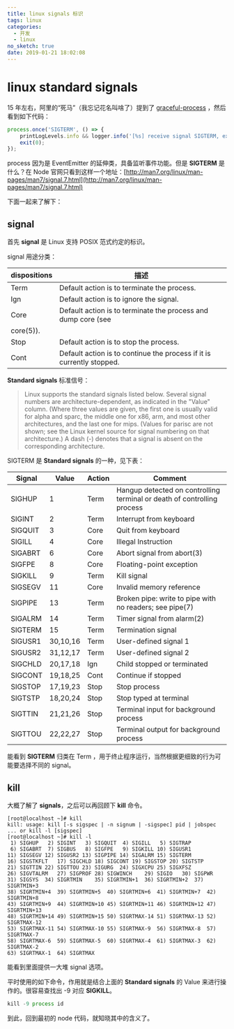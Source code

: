 ```yaml
---
title: linux signals 标识
tags: linux
categories:
  - 开发
  - linux
no_sketch: true
date: 2019-01-21 18:02:08
---
```



# linux standard signals

15 年左右，阿里的“死马”（我忘记花名叫啥了）提到了 [graceful-process](https://www.npmjs.com/package/graceful-process) ，然后看到如下代码：

```js
process.once('SIGTERM', () => {
	printLogLevels.info && logger.info('[%s] receive signal SIGTERM, exiting with code:0', label);
	exit(0);
});
```

process 因为是 EventEmitter 的延伸类，具备监听事件功能。但是 **SIGTERM** 是什么？在 Node 官网只看到这样一个地址：[http://man7.org/linux/man-pages/man7/signal.7.html](http://man7.org/linux/man-pages/man7/signal.7.html)

下面一起来了解下：

## signal

首先 **signal** 是 Linux 支持 POSIX 范式约定的标识。

signal 用途分类：

| dispositions | 描述                                                                  |
| ------------ | --------------------------------------------------------------------- |
| Term         | Default action is to terminate the process.                           |
| Ign          | Default action is to ignore the signal.                               |
| Core         | Default action is to terminate the process and dump core (see         |
| core(5)).    |
| Stop         | Default action is to stop the process.                                |
| Cont         | Default action is to continue the process if it is currently stopped. |

**Standard signals** 标准信号：

> Linux supports the standard signals listed below. Several signal numbers are architecture-dependent, as indicated in the "Value" column. (Where three values are given, the first one is usually valid for alpha and sparc, the middle one for x86, arm, and most other architectures, and the last one for mips. (Values for parisc are not shown; see the Linux kernel source for signal numbering on that architecture.) A dash (-) denotes that a signal is absent on the corresponding architecture.

SIGTERM 是 **Standard signals** 的一种，见下表：

| Signal  | Value    | Action | Comment                                                                 |
| ------- | -------- | ------ | ----------------------------------------------------------------------- |
| SIGHUP  | 1        | Term   | Hangup detected on controlling terminal or death of controlling process |
| SIGINT  | 2        | Term   | Interrupt from keyboard                                                 |
| SIGQUIT | 3        | Core   | Quit from keyboard                                                      |
| SIGILL  | 4        | Core   | Illegal Instruction                                                     |
| SIGABRT | 6        | Core   | Abort signal from abort(3)                                              |
| SIGFPE  | 8        | Core   | Floating-point exception                                                |
| SIGKILL | 9        | Term   | Kill signal                                                             |
| SIGSEGV | 11       | Core   | Invalid memory reference                                                |
| SIGPIPE | 13       | Term   | Broken pipe: write to pipe with no readers; see pipe(7)                 |
| SIGALRM | 14       | Term   | Timer signal from alarm(2)                                              |
| SIGTERM | 15       | Term   | Termination signal                                                      |
| SIGUSR1 | 30,10,16 | Term   | User-defined signal 1                                                   |
| SIGUSR2 | 31,12,17 | Term   | User-defined signal 2                                                   |
| SIGCHLD | 20,17,18 | Ign    | Child stopped or terminated                                             |
| SIGCONT | 19,18,25 | Cont   | Continue if stopped                                                     |
| SIGSTOP | 17,19,23 | Stop   | Stop process                                                            |
| SIGTSTP | 18,20,24 | Stop   | Stop typed at terminal                                                  |
| SIGTTIN | 21,21,26 | Stop   | Terminal input for background process                                   |
| SIGTTOU | 22,22,27 | Stop   | Terminal output for background process                                  |

能看到 **SIGTERM** 归类在 Term ，用于终止程序运行，当然根据更细致的行为可能要选择不同的 signal。

## kill

大概了解了 **signals**，之后可以再回顾下 **kill** 命令。

```
[root@localhost ~]# kill
kill: usage: kill [-s sigspec | -n signum | -sigspec] pid | jobspec ... or kill -l [sigspec]
[root@localhost ~]# kill -l
 1) SIGHUP	 2) SIGINT	 3) SIGQUIT	 4) SIGILL	 5) SIGTRAP
 6) SIGABRT	 7) SIGBUS	 8) SIGFPE	 9) SIGKILL	10) SIGUSR1
11) SIGSEGV	12) SIGUSR2	13) SIGPIPE	14) SIGALRM	15) SIGTERM
16) SIGSTKFLT	17) SIGCHLD	18) SIGCONT	19) SIGSTOP	20) SIGTSTP
21) SIGTTIN	22) SIGTTOU	23) SIGURG	24) SIGXCPU	25) SIGXFSZ
26) SIGVTALRM	27) SIGPROF	28) SIGWINCH	29) SIGIO	30) SIGPWR
31) SIGSYS	34) SIGRTMIN	35) SIGRTMIN+1	36) SIGRTMIN+2	37) SIGRTMIN+3
38) SIGRTMIN+4	39) SIGRTMIN+5	40) SIGRTMIN+6	41) SIGRTMIN+7	42) SIGRTMIN+8
43) SIGRTMIN+9	44) SIGRTMIN+10	45) SIGRTMIN+11	46) SIGRTMIN+12	47) SIGRTMIN+13
48) SIGRTMIN+14	49) SIGRTMIN+15	50) SIGRTMAX-14	51) SIGRTMAX-13	52) SIGRTMAX-12
53) SIGRTMAX-11	54) SIGRTMAX-10	55) SIGRTMAX-9	56) SIGRTMAX-8	57) SIGRTMAX-7
58) SIGRTMAX-6	59) SIGRTMAX-5	60) SIGRTMAX-4	61) SIGRTMAX-3	62) SIGRTMAX-2
63) SIGRTMAX-1	64) SIGRTMAX
```

能看到里面提供一大堆 signal 选项。

平时使用的如下命令，作用就是结合上面的 **Standard signals** 的 Value 来进行操作的。很容易查找出 -9 对应 **SIGKILL**。

```js
kill -9 process id
```

到此，回到最初的 node 代码，就知晓其中的含义了。
